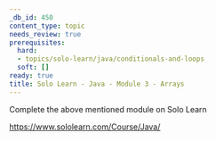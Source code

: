 ```yaml
---
_db_id: 450
content_type: topic
needs_review: true
prerequisites:
  hard:
  - topics/solo-learn/java/conditionals-and-loops
  soft: []
ready: true
title: Solo Learn - Java - Module 3 - Arrays
---
```


Complete the above mentioned module on Solo Learn

https://www.sololearn.com/Course/Java/